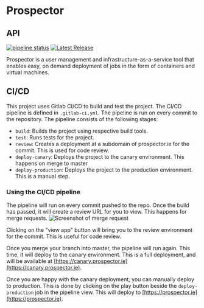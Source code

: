 # Prospector

## API

[![pipeline status](https://gitlab.computing.dcu.ie/hacketj5/2024-ca400-proj/badges/master/pipeline.svg)](https://gitlab.computing.dcu.ie/hacketj5/2024-ca400-proj/-/commits/master)
[![Latest Release](https://gitlab.computing.dcu.ie/hacketj5/2024-ca400-proj/-/badges/release.svg)](https://gitlab.computing.dcu.ie/hacketj5/2024-ca400-proj/-/releases)

Prospector is a user management and infrastructure-as-a-service tool that enables easy, on demand deployment of jobs in
the form of containers and virtual machines.

## CI/CD

This project uses Gitlab CI/CD to build and test the project. The CI/CD pipeline is defined in `.gitlab-ci.yml`. The pipeline is run on every commit to the repository. The pipeline consists of the following stages:

- `build`: Builds the project using respective build tools.
- `test`: Runs tests for the project.
- `review`: Creates a deployment at a subdomain of prospector.ie for the commit. This is used for code review.
- `deploy-canary`: Deploys the project to the canary environment. This happens on merge to master
- `deploy-production`: Deploys the project to the production environment. This is a manual step.

### Using the CI/CD pipeline

The pipeline will run on every commit pushed to the repo. Once the build has passed, it will create a review URL for you to view. This happens for merge requests.
![Screenshot of merge request](https://i.dbyte.xyz/firefox_40gRN6MdK.png)

Clicking on the "view app" button will bring you to the review environment for the commit. This is useful for code review.

Once you merge your branch into master, the pipeline will run again. This time, it will deploy to the canary environment. This is a full deployment, and will be available at [https://canary.prospector.ie](https://canary.prospector.ie).

Once you are happy with the canary deployment, you can manually deploy to production. This is done by clicking on the play button beside the `deploy-production` job in the pipeline view. This will deploy to [https://prospector.ie](https://prospector.ie).

